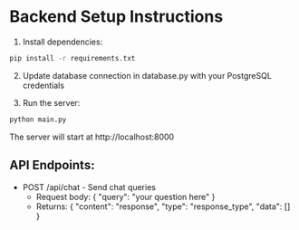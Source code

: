 # Backend Setup Instructions

1. Install dependencies:
```bash
pip install -r requirements.txt
```

2. Update database connection in database.py with your PostgreSQL credentials

3. Run the server:
```bash
python main.py
```

The server will start at http://localhost:8000

## API Endpoints:
- POST /api/chat - Send chat queries
  - Request body: { "query": "your question here" }
  - Returns: { "content": "response", "type": "response_type", "data": [] }